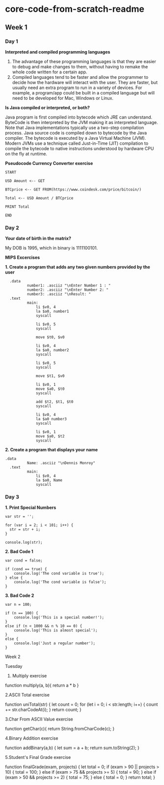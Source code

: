 # core-code-from-scratch-readme

## Week 1

### Day 1
**Interpreted and compiled programming languages**
1. The advantage of these programming languages is that they are easier to debug and make changes to them, without having to remake the whole code written for a certain app.
2. Compiled languages tend to be faster and allow the programmer to decide how the hardware will interact with the user. They are faster, but usually need an extra program to run in a variety of devices. For example, a program/app could be built in a compiled language but will need to be developed for Mac, Windows or Linux.

**Is Java compiled or interpreted, or both?**

Java program is first compiled into bytecode which JRE can understand. ByteCode is then interpreted by the JVM making it as interpreted language. Note that Java implementations typically use a two-step compilation process. Java source code is compiled down to bytecode by the Java compiler. The bytecode is executed by a Java Virtual Machine (JVM). Modern JVMs use a technique called Just-in-Time (JIT) compilation to compile the bytecode to native instructions understood by hardware CPU on the fly at runtime.

**Pseudocode Currency Converter exercise**
```
START

USD Amount <-- GET

BTCprice <-- GET FROM(https://www.coindesk.com/price/bitcoin/)

Total <-- USD Amount / BTCprice

PRINT Total

END
```

### Day 2

**Your date of birth in the matrix?**

My DOB is 1995, which in binary is 1111100101.

**MIPS Excercises**

**1. Create a program that adds any two given numbers provided by the user**
```
  .data
	      number1: .asciiz "\nEnter Number 1 : "
	      number2: .asciiz "\nEnter Number 2: "
	      number3: .asciiz "\nResult: "
  .text
	      main:
              li $v0, 4
              la $a0, number1
              syscall

              li $v0, 5
              syscall

              move $t0, $v0

              li $v0, 4
              la $a0, number2
              syscall

              li $v0, 5
              syscall

              move $t1, $v0

              li $v0, 1
              move $a0, $t0
              syscall
              
              add $t2, $t1, $t0
              syscall
              
              li $v0, 4
              la $a0 number3
              syscall
              
              li $v0, 1
              move $a0, $t2
              syscall
```       

**2. Create a program that displays your name**
```
.data
	      Name: .asciiz "\nDennis Monroy"
  .text
	      main:
              li $v0, 4
              la $a0, Name
              syscall
```


### Day 3

**1. Print Special Numbers**
```
var str = '';

for (var i = 2; i < 101; i++) {
  str = str + i;
}

console.log(str);
```

**2. Bad Code 1**

```
var cond = false;

if (cond == true) {
    console.log('The cond variable is true');
} else {
    console.log('The cond variable is false');
}
```

**3. Bad Code 2**


```
var n = 100;

if (n == 100) {
    console.log('This is a special number!');
}
else if (n < 1000 && n % 10 == 0) {
    console.log('This is almost special');
} 
else {
    console.log('Just a regular number');
}
```

Week 2

Tuesday

1. Multiply exercise
  
  function multiply(a, b){
 return a * b
}

2.ASCII Total exercise


function uniTotal(str) {
  let count = 0;
  for (let i = 0; i < str.length; i++) {
    count += str.charCodeAt(i);
  }
  return count;
}

3.Char From ASCII Value exercise

function getChar(c){
return String.fromCharCode(c);
}

4.Binary Addition exercise

function addBinary(a,b) {
let sum = a + b;
  return sum.toString(2);
}

5.Student's Final Grade exercise

function finalGrade(exam, projects) {
  let total = 0;
  if (exam > 90 || projects > 10) {
  total = 100;
} else if (exam > 75 && projects >= 5) {
  total = 90;
} else if (exam > 50 && projects >= 2) {
  total = 75;
} else {
  total = 0;
}
  return total;
}
